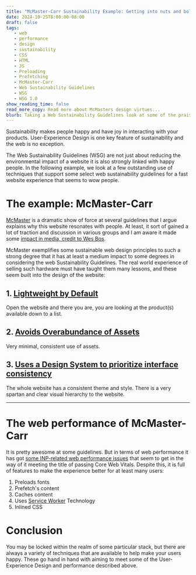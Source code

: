 ```yaml
---
title: "McMaster-Carr Sustainability Example: Getting into nuts and bolts"
date: 2024-10-25T8:00:00-08:00
draft: false
tags: 
   - web
   - performance
   - design
   - sustainability
   - CSS
   - HTML
   - JS
   - Preloading
   - Prefetching
   - McMaster-Carr
   - Web Sustainability Guidelines
   - WSG
   - WSG 1.0
show_reading_time: false
read_more_copy: Read more about McMasters design virtues...
blurb: Taking a Web Sustainability Guidelines look at some of the praised features of McMaster.com
---
```



Sustainability makes people happy and have joy in interacting with your products. User-Experience Design is one key feature of sustainability and the web is no exception. 

The Web Sustainability Guidelines (WSG) are not just about reducing the environmental impact of a website it is also strongly linked with happy people. In the following example, we look at a few outstanding use of techniques that support some select web sustainability guidelines for a fast website experience that seems to wow people.

# The example:  McMaster-Carr

[McMaster](https://www.mcmaster.com/) is a dramatic show of force at several guidelines that I argue explains why this website resonates with people. At least, it sort of gained a lot of traction and discussion in various groups and I am aware it made some [impact in media, credit to Wes Bos](https://www.youtube.com/watch?v=-Ln-8QM8KhQ).

McMaster exemplifies some sustainable web design principles to such a strong degree that it has at least a medium impact to some degrees in considering the web Sustainability Guidelines. The real world experience of selling such hardware must have taught them many lessons, and these seem built into the design of the website:

## 1. [Lightweight by Default](https://w3c.github.io/sustyweb/#create-a-lightweight-experience-by-default) 

Open the website and there you are, you are looking at the product(s) available down to a list.

## 2. [Avoids Overabundance of Assets](https://w3c.github.io/sustyweb/#avoid-unnecessary-or-an-overabundance-of-assets)

Very minimal, consistent use of assets. 

## 3. [Uses a Design System to prioritize interface consistency](https://w3c.github.io/sustyweb/#use-a-design-system-to-prioritize-interface-consistency)

The whole website has a consistent theme and style. There is a very spartan and clear visual hierarchy to the website.

--- 

# The web performance of McMaster-Carr

It is pretty awesome at some guidelines. But in terms of web performance it has got [some INP-related web performance issues](https://www.webpagetest.org/result/241027_BiDcRK_5T/) that seem to get in the way of it meeting the title of passing Core Web Vitals. Despite this, it is full of features to make the experience better for at least many users:

1. Preloads fonts
2. Prefetch's content 
3. Caches content
4. Uses [Service Worker](https://developer.mozilla.org/en-US/docs/Web/API/Service_Worker_API) Technology
5. Inlined CSS

# Conclusion

You may be locked within the realm of some particular stack, but there are always a variety of techniques that are available to help make your users happy. These go hand in hand with aiming to meet some of the User-Experience Design and performance described above. 




